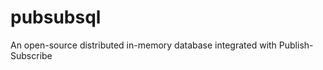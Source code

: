 pubsubsql
=========
An open-source distributed in-memory database integrated with Publish-Subscribe
 
